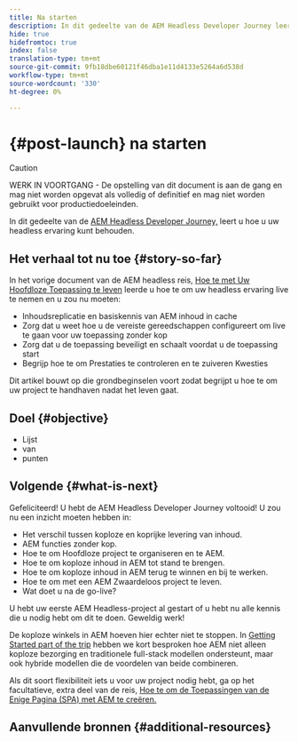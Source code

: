 ```yaml
---
title: Na starten
description: In dit gedeelte van de AEM Headless Developer Journey leert u hoe u uw headless ervaring kunt behouden.
hide: true
hidefromtoc: true
index: false
translation-type: tm+mt
source-git-commit: 9fb18dbe60121f46dba1e11d4133e5264a6d538d
workflow-type: tm+mt
source-wordcount: '330'
ht-degree: 0%

---
```



# {#post-launch} na starten

>[!CAUTION]
>
>WERK IN VOORTGANG - De opstelling van dit document is aan de gang en mag niet worden opgevat als volledig of definitief en mag niet worden gebruikt voor productiedoeleinden.

In dit gedeelte van de [AEM Headless Developer Journey,](overview.md) leert u hoe u uw headless ervaring kunt behouden.

## Het verhaal tot nu toe {#story-so-far}

In het vorige document van de AEM headless reis, [Hoe te met Uw Hoofdloze Toepassing te leven](go-live.md) leerde u hoe te om uw headless ervaring live te nemen en u zou nu moeten:

* Inhoudsreplicatie en basiskennis van AEM inhoud in cache
* Zorg dat u weet hoe u de vereiste gereedschappen configureert om live te gaan voor uw toepassing zonder kop
* Zorg dat u de toepassing beveiligt en schaalt voordat u de toepassing start
* Begrijp hoe te om Prestaties te controleren en te zuiveren Kwesties

Dit artikel bouwt op die grondbeginselen voort zodat begrijpt u hoe te om uw project te handhaven nadat het leven gaat.

## Doel {#objective}

* Lijst
* van
* punten

## Volgende {#what-is-next}

Gefeliciteerd! U hebt de AEM Headless Developer Journey voltooid! U zou nu een inzicht moeten hebben in:

* Het verschil tussen koploze en koprijke levering van inhoud.
* AEM functies zonder kop.
* Hoe te om Hoofdloze project te organiseren en te AEM.
* Hoe te om koploze inhoud in AEM tot stand te brengen.
* Hoe te om koploze inhoud in AEM terug te winnen en bij te werken.
* Hoe te om met een AEM Zwaardeloos project te leven.
* Wat doet u na de go-live?

U hebt uw eerste AEM Headless-project al gestart of u hebt nu alle kennis die u nodig hebt om dit te doen. Geweldig werk!

De koploze winkels in AEM hoeven hier echter niet te stoppen. In [Getting Started part of the trip](getting-started.md#integration-levels) hebben we kort besproken hoe AEM niet alleen koploze bezorging en traditionele full-stack modellen ondersteunt, maar ook hybride modellen die de voordelen van beide combineren.

Als dit soort flexibiliteit iets u voor uw project nodig hebt, ga op het facultatieve, extra deel van de reis, [Hoe te om de Toepassingen van de Enige Pagina (SPA) met AEM te creëren.](create-spa.md)

## Aanvullende bronnen {#additional-resources}
